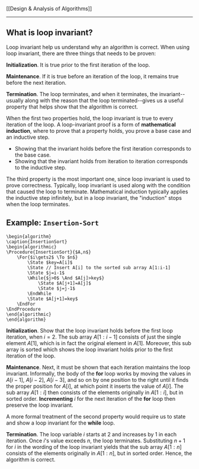 [[Design & Analysis of Algorithms]]

---

## What is loop invariant?
Loop invariant help us understand why an algorithm is correct. When using loop invariant, there are three things that needs to be proven:

**Initialization**. It is true prior to the first iteration of the loop.

**Maintenance**. If it is true before an iteration of the loop, it remains true before the next iteration.

**Termination**. The loop terminates, and when it terminates, the invariant--usually along with the reason that the loop terminated--gives us a useful property that helps show that the algorithm is correct.

When the first two properties hold, the loop invariant is true to every iteration of the loop. A loop-invariant proof is a form of **mathematical induction**, where to prove that a property holds, you prove a base case and an inductive step. 

- Showing that the invariant holds before the first iteration corresponds to the base case.
- Showing that the invariant holds from iteration to iteration corresponds to the inductive step.

The third property is the most important one, since loop invariant is used to prove correctness. Typically, loop invariant is used along with the condition that caused the loop to terminate. Mathematical induction typically applies the inductive step infinitely, but in a loop invariant, the "induction" stops when the loop terminates.

## Example: `Insertion-Sort`

```pseudo
\begin{algorithm}
\caption{InsertionSort}
\begin{algorithmic}
\Procedure{InsertionSort}{$A,n$}
	\For{$i\gets2$ \To $n$}
		\State $key=A[i]$
		\State // Insert A[i] to the sorted sub array A[1:i-1]
		\State $j=i-1$
		\While{$j>0$ \And $A[j]>key$}
			\State $A[j+1]=A[j]$
			\State $j=j-1$
		\EndWhile
		\State $A[j+1]=key$
	\EndFor
\EndProcedure
\end{algorithmic}
\end{algorithm}
```

**Initialization**. Show that the loop invariant holds before the first loop iteration, when $i=2$.  The sub array $A[1:i-1]$ consists of just the single element $A[1]$, which is in fact the original element in $A[1]$. Moreover, this sub array is sorted which shows the loop invariant holds prior to the first iteration of the loop.

**Maintenance**. Next, it must be shown that each iteration maintains the loop invariant. Informally, the body of the **for** loop works by moving the values in $A[i-1]$, $A[i-2]$, $A[i-3]$, and so on by one position to the right until it finds the proper position for $A[i]$, at which point it inserts the value of $A[i]$. The sub array $A[1:i]$ then consists of the elements originally in $A[1:i]$, but in sorted order. **Incrementing** $i$ for the next iteration of the **for** loop then preserve the loop invariant.

A more formal treatment of the second property would require us to state and show a loop invariant for the **while** loop.

**Termination**. The loop variable $i$ starts at 2 and increases by 1 in each iteration. Once $i$'s value exceeds $n$, the loop terminates. Substituting $n+1$ for $i$ in the wording of the loop invariant yields that the sub array $A[1:n]$ consists of the elements originally in $A[1:n]$, but in sorted order. Hence, the algorithm is correct.